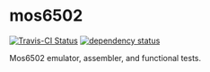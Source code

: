 # mos6502

[![Travis-CI Status](https://travis-ci.org/stevebob/mos6502.svg?branch=master)](https://travis-ci.org/stevebob/mos6502)
[![dependency status](https://deps.rs/repo/github/stevebob/mos6502/status.svg)](https://deps.rs/repo/github/stevebob/mos6502)

Mos6502 emulator, assembler, and functional tests.
